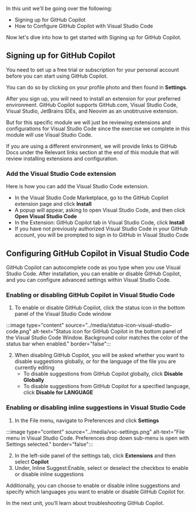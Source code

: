 In this unit we'll be going over the following:

- Signing up for GitHub Copilot
- How to Configure GitHub Copilot with Visual Studio Code

Now let's dive into how to get started with Signing up for GitHub Copilot.

## Signing up for GitHub Copilot

You need to set up a free trial or subscription for your personal account before you can start using GitHub Copilot. 

You can do so by clicking on your profile photo and then found in **Settings**. 

After you sign up, you will need to install an extension for your preferred environment. GitHub Copilot supports GitHub.com, Visual Studio Code, Visual Studio, JetBrains IDEs, and Neovim as an unobtrusive extension. 

But for this specific module we will just be reviewing extensions and configurations for Visual Studio Code since the exercise we complete in this module will use Visual Studio Code.

If you are using a different environment, we will provide links to GitHub Docs under the Relevant links section at the end of this module that will review installing extensions and configuration. 

### Add the Visual Studio Code extension

Here is how you can add the Visual Studio Code extension.

- In the Visual Studio Code Marketplace, go to the GitHub Copilot extension page and click **Install**
- A popup will appear, asking to open Visual Studio Code, and then click **Open Visual Studio Code**
- In the Extension: GitHub Copilot tab in Visual Studio Code, click **Install**
- If you have not previously authorized Visual Studio Code in your GitHub account, you will be prompted to sign in to GitHub in Visual Studio Code

## Configuring GitHub Copilot in Visual Studio Code

GitHub Copilot can autocomplete code as you type when you use Visual Studio Code. After installation, you can enable or disable GitHub Copilot, and you can configure advanced settings within Visual Studio Code. 

### Enabling or disabling GitHub Copilot in Visual Studio Code

1. To enable or disable GitHub Copilot, click the status icon in the bottom panel of the Visual Studio Code window

:::image type="content" source="../media/status-icon-visual-studio-code.png" alt-text="Status icon for GitHub Copilot in the bottom panel of the Visual Studio Code Window. Background color matches the color of the status bar when enabled." border="false":::

2. When disabling GitHub Copilot, you will be asked whether you want to disable suggestions globally, or for the language of the file you are currently editing
   -  To disable suggestions from GitHub Copilot globally, click **Disable Globally**
   -  To disable suggestions from GitHub Copilot for a specified language, click **Disable for LANGUAGE**

### Enabling or disabling inline suggestions in Visual Studio Code

1. In the File menu, navigate to Preferences and click **Settings**

:::image type="content" source="../media/vsc-settings.png" alt-text="File menu in Visual Studio Code. Preferences drop down sub-menu is open with Settings selected." border="false":::

2. In the left-side panel of the settings tab, click **Extensions** and then select **Copilot**
3. Under, Inline Suggest:Enable, select or deselect the checkbox to enable or disable inline suggestions

Additionally, you can choose to enable or disable inline suggestions and specify which languages you want to enable or disable GitHub Copilot for.

In the next unit, you’ll learn about troubleshooting GitHub Copilot.

<!-- Do not add a unit summary or references/links -->
